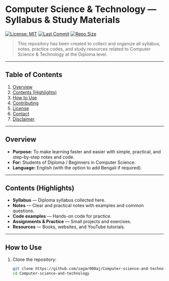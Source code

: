 # Computer Science & Technology — Syllabus & Study Materials

[![License: MIT](https://img.shields.io/badge/License-MIT-blue.svg)]()
[![Last Commit](https://img.shields.io/github/last-commit/sagar900aj/Computer-science-and-technology)]()
[![Repo Size](https://img.shields.io/github/repo-size/sagar900aj/Computer-science-and-technology)]()

> This repository has been created to collect and organize all syllabus, notes, practice codes, and study resources related to Computer Science & Technology at the Diploma level.

---

## Table of Contents
1. [Overview](#overview)
2. [Contents (Highlights)](#contents-highlights)
3. [How to Use](#how-to-use)
4. [Contributing](#contributing)
5. [License](#license)
6. [Contact](#contact)
7. [Disclaimer](#disclaimer)

---

## Overview
- **Purpose:** To make learning faster and easier with simple, practical, and step-by-step notes and code.
- **For:** Students of Diploma / Beginners in Computer Science.
- **Language:** English (with the option to add Bengali if required).

---

## Contents (Highlights)
- **Syllabus** — Diploma syllabus collected here.
- **Notes** — Clear and practical notes with examples and common questions.
- **Code examples** — Hands-on code for practice.
- **Assignments & Practice** — Small projects and exercises.
- **Resources** — Books, websites, and YouTube tutorials.

---

## How to Use
1. Clone the repository:
   ```bash
   git clone https://github.com/sagar900aj/Computer-science-and-technology.git
   cd Computer-science-and-technology
